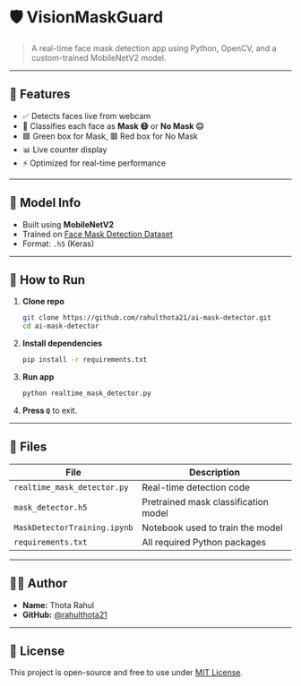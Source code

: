 # 🛡️ VisionMaskGuard

> A real-time face mask detection app using Python, OpenCV, and a custom-trained MobileNetV2 model.

---

## 📸 Features

- ✅ Detects faces live from webcam
- 🧠 Classifies each face as **Mask 😷** or **No Mask 😐**
- 🟩 Green box for Mask, 🟥 Red box for No Mask
- 📊 Live counter display
- ⚡ Optimized for real-time performance

---

## 🧠 Model Info

- Built using **MobileNetV2**
- Trained on [Face Mask Detection Dataset](https://github.com/chandrikadeb7/Face-Mask-Detection)
- Format: `.h5` (Keras)

---

## 🚀 How to Run

1. **Clone repo**
   ```bash
   git clone https://github.com/rahulthota21/ai-mask-detector.git
   cd ai-mask-detector
   ```

2. **Install dependencies**
   ```bash
   pip install -r requirements.txt
   ```

3. **Run app**
   ```bash
   python realtime_mask_detector.py
   ```

4. **Press `Q`** to exit.

---

## 🧾 Files

| File | Description |
|------|-------------|
| `realtime_mask_detector.py` | Real-time detection code |
| `mask_detector.h5` | Pretrained mask classification model |
| `MaskDetectorTraining.ipynb` | Notebook used to train the model |
| `requirements.txt` | All required Python packages |

---

## 🧑‍💻 Author

- **Name:** Thota Rahul  
- **GitHub:** [@rahulthota21](https://github.com/rahulthota21)

---

## 📄 License

This project is open-source and free to use under [MIT License](LICENSE).
